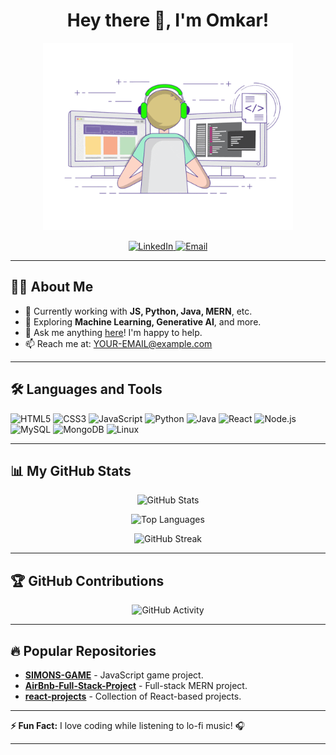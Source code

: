 <!-- README.md for your GitHub profile -->

<h1 align="center">Hey there 👋, I'm Omkar!</h1>

<p align="center">
  <img src="https://raw.githubusercontent.com/mikonoid/mikonoid/main/images/gifs/coder3.gif" alt="Coding" width="400"/>
</p>

<p align="center">
  <a href="https://www.linkedin.com/in/omkar-shewal/YOUR-LINKEDIN-HANDLE">
    <img src="https://img.shields.io/badge/LinkedIn-blue?style=flat&logo=linkedin&logoColor=white" alt="LinkedIn"/>
  </a>
  <a href="mailto:YOUR-EMAIL@example.com">
    <img src="https://img.shields.io/badge/Email-D14836?style=flat&logo=gmail&logoColor=white" alt="Email"/>
  </a>
</p>

---

## 👨‍💻 About Me

- 🔧 Currently working with **JS, Python, Java, MERN**, etc.
- 🧠 Exploring **Machine Learning, Generative AI**, and more.
- 💬 Ask me anything [here](mailto:YOUR-EMAIL@example.com)! I'm happy to help.
- 📫 Reach me at: [YOUR-EMAIL@example.com](mailto:YOUR-EMAIL@example.com)

---

## 🛠️ Languages and Tools

<p align="left">
  <img src="https://cdn.jsdelivr.net/gh/devicons/devicon/icons/html5/html5-original.svg" alt="HTML5" width="40" height="40"/>
  <img src="https://cdn.jsdelivr.net/gh/devicons/devicon/icons/css3/css3-original.svg" alt="CSS3" width="40" height="40"/>
  <img src="https://cdn.jsdelivr.net/gh/devicons/devicon/icons/javascript/javascript-original.svg" alt="JavaScript" width="40" height="40"/>
  <img src="https://cdn.jsdelivr.net/gh/devicons/devicon/icons/python/python-original.svg" alt="Python" width="40" height="40"/>
  <img src="https://cdn.jsdelivr.net/gh/devicons/devicon/icons/java/java-original.svg" alt="Java" width="40" height="40"/>
  <img src="https://cdn.jsdelivr.net/gh/devicons/devicon/icons/react/react-original.svg" alt="React" width="40" height="40"/>
  <img src="https://cdn.jsdelivr.net/gh/devicons/devicon/icons/nodejs/nodejs-original.svg" alt="Node.js" width="40" height="40"/>
  <img src="https://cdn.jsdelivr.net/gh/devicons/devicon/icons/mysql/mysql-original.svg" alt="MySQL" width="40" height="40"/>
  <img src="https://cdn.jsdelivr.net/gh/devicons/devicon/icons/mongodb/mongodb-original.svg" alt="MongoDB" width="40" height="40"/>
  <img src="https://cdn.jsdelivr.net/gh/devicons/devicon/icons/linux/linux-original.svg" alt="Linux" width="40" height="40"/>
</p>

---

## 📊 My GitHub Stats

<p align="center">
  <img src="https://github-readme-stats.vercel.app/api?username=YOUR-GITHUB-USERNAME&show_icons=true&theme=radical" alt="GitHub Stats"/>
</p>

<p align="center">
  <img src="https://github-readme-stats.vercel.app/api/top-langs/?username=YOUR-GITHUB-USERNAME&layout=compact&theme=radical" alt="Top Languages"/>
</p>

<p align="center">
  <img src="https://github-readme-streak-stats.herokuapp.com/?user=YOUR-GITHUB-USERNAME&theme=radical" alt="GitHub Streak"/>
</p>

---

## 🏆 GitHub Contributions

<p align="center">
  <img src="https://activity-graph.herokuapp.com/graph?username=YOUR-GITHUB-USERNAME&theme=react-dark" alt="GitHub Activity"/>
</p>

---

## 🔥 Popular Repositories

- [**SIMONS-GAME**](https://github.com/YOUR-GITHUB-USERNAME/SIMONS-GAME) - JavaScript game project.
- [**AirBnb-Full-Stack-Project**](https://github.com/YOUR-GITHUB-USERNAME/AirBnb-Full-Stack-Project) - Full-stack MERN project.
- [**react-projects**](https://github.com/YOUR-GITHUB-USERNAME/react-projects) - Collection of React-based projects.

---

**⚡ Fun Fact:** I love coding while listening to lo-fi music! 🎧

---

<!-- Replace YOUR-GITHUB-USERNAME and other placeholders with your actual details -->

